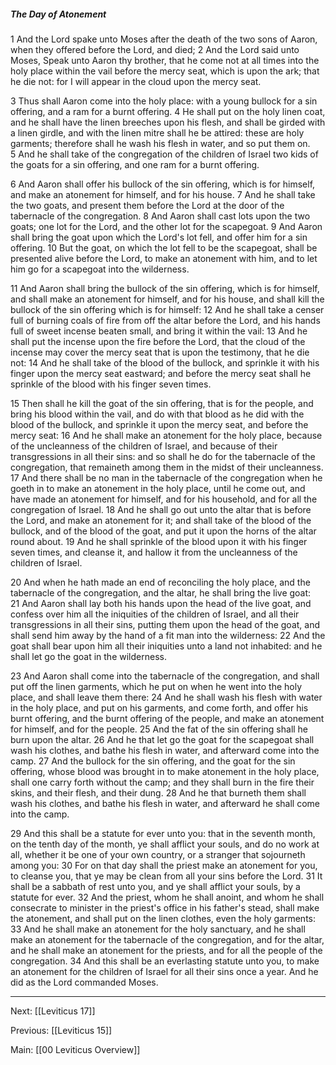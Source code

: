 ##### The Day of Atonement

1 And the Lord spake unto Moses after the death of the two sons of Aaron, when they offered before the Lord, and died; 2 And the Lord said unto Moses, Speak unto Aaron thy brother, that he come not at all times into the holy place within the vail before the mercy seat, which is upon the ark; that he die not: for I will appear in the cloud upon the mercy seat.

3 Thus shall Aaron come into the holy place: with a young bullock for a sin offering, and a ram for a burnt offering. 4 He shall put on the holy linen coat, and he shall have the linen breeches upon his flesh, and shall be girded with a linen girdle, and with the linen mitre shall he be attired: these are holy garments; therefore shall he wash his flesh in water, and so put them on. 5 And he shall take of the congregation of the children of Israel two kids of the goats for a sin offering, and one ram for a burnt offering.

6 And Aaron shall offer his bullock of the sin offering, which is for himself, and make an atonement for himself, and for his house. 7 And he shall take the two goats, and present them before the Lord at the door of the tabernacle of the congregation. 8 And Aaron shall cast lots upon the two goats; one lot for the Lord, and the other lot for the scapegoat. 9 And Aaron shall bring the goat upon which the Lord's lot fell, and offer him for a sin offering. 10 But the goat, on which the lot fell to be the scapegoat, shall be presented alive before the Lord, to make an atonement with him, and to let him go for a scapegoat into the wilderness.

11 And Aaron shall bring the bullock of the sin offering, which is for himself, and shall make an atonement for himself, and for his house, and shall kill the bullock of the sin offering which is for himself: 12 And he shall take a censer full of burning coals of fire from off the altar before the Lord, and his hands full of sweet incense beaten small, and bring it within the vail: 13 And he shall put the incense upon the fire before the Lord, that the cloud of the incense may cover the mercy seat that is upon the testimony, that he die not: 14 And he shall take of the blood of the bullock, and sprinkle it with his finger upon the mercy seat eastward; and before the mercy seat shall he sprinkle of the blood with his finger seven times.

15 Then shall he kill the goat of the sin offering, that is for the people, and bring his blood within the vail, and do with that blood as he did with the blood of the bullock, and sprinkle it upon the mercy seat, and before the mercy seat: 16 And he shall make an atonement for the holy place, because of the uncleanness of the children of Israel, and because of their transgressions in all their sins: and so shall he do for the tabernacle of the congregation, that remaineth among them in the midst of their uncleanness. 17 And there shall be no man in the tabernacle of the congregation when he goeth in to make an atonement in the holy place, until he come out, and have made an atonement for himself, and for his household, and for all the congregation of Israel. 18 And he shall go out unto the altar that is before the Lord, and make an atonement for it; and shall take of the blood of the bullock, and of the blood of the goat, and put it upon the horns of the altar round about. 19 And he shall sprinkle of the blood upon it with his finger seven times, and cleanse it, and hallow it from the uncleanness of the children of Israel.

20 And when he hath made an end of reconciling the holy place, and the tabernacle of the congregation, and the altar, he shall bring the live goat: 21 And Aaron shall lay both his hands upon the head of the live goat, and confess over him all the iniquities of the children of Israel, and all their transgressions in all their sins, putting them upon the head of the goat, and shall send him away by the hand of a fit man into the wilderness: 22 And the goat shall bear upon him all their iniquities unto a land not inhabited: and he shall let go the goat in the wilderness. 

23 And Aaron shall come into the tabernacle of the congregation, and shall put off the linen garments, which he put on when he went into the holy place, and shall leave them there: 24 And he shall wash his flesh with water in the holy place, and put on his garments, and come forth, and offer his burnt offering, and the burnt offering of the people, and make an atonement for himself, and for the people. 25 And the fat of the sin offering shall he burn upon the altar. 26 And he that let go the goat for the scapegoat shall wash his clothes, and bathe his flesh in water, and afterward come into the camp. 27 And the bullock for the sin offering, and the goat for the sin offering, whose blood was brought in to make atonement in the holy place, shall one carry forth without the camp; and they shall burn in the fire their skins, and their flesh, and their dung. 28 And he that burneth them shall wash his clothes, and bathe his flesh in water, and afterward he shall come into the camp.

29 And this shall be a statute for ever unto you: that in the seventh month, on the tenth day of the month, ye shall afflict your souls, and do no work at all, whether it be one of your own country, or a stranger that sojourneth among you: 30 For on that day shall the priest make an atonement for you, to cleanse you, that ye may be clean from all your sins before the Lord. 31 It shall be a sabbath of rest unto you, and ye shall afflict your souls, by a statute for ever. 32 And the priest, whom he shall anoint, and whom he shall consecrate to minister in the priest's office in his father's stead, shall make the atonement, and shall put on the linen clothes, even the holy garments: 33 And he shall make an atonement for the holy sanctuary, and he shall make an atonement for the tabernacle of the congregation, and for the altar, and he shall make an atonement for the priests, and for all the people of the congregation. 34 And this shall be an everlasting statute unto you, to make an atonement for the children of Israel for all their sins once a year. And he did as the Lord commanded Moses.

---
Next: [[Leviticus 17]]

Previous: [[Leviticus 15]]

Main: [[00 Leviticus Overview]]